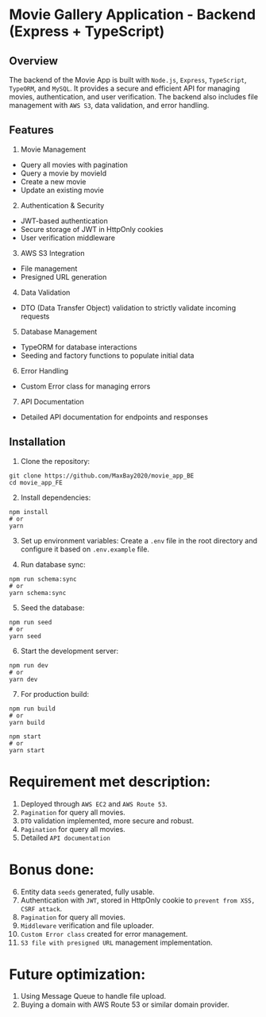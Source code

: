 # Movie Gallery Application - Backend (Express + TypeScript)

## Overview

The backend of the Movie App is built with `Node.js`, `Express`, `TypeScript`, `TypeORM`, and `MySQL`. It provides a secure and efficient API for managing movies, authentication, and user verification. The backend also includes file management with `AWS S3`, data validation, and error handling.

## Features
1. Movie Management
+ Query all movies with pagination
+ Query a movie by movieId
+ Create a new movie
+ Update an existing movie

2. Authentication & Security
+ JWT-based authentication
+ Secure storage of JWT in HttpOnly cookies
+ User verification middleware

3. AWS S3 Integration
+ File management
+ Presigned URL generation

4. Data Validation
+ DTO (Data Transfer Object) validation to strictly validate incoming requests

5. Database Management
+ TypeORM for database interactions
+ Seeding and factory functions to populate initial data

6. Error Handling
+ Custom Error class for managing errors

7. API Documentation
+ Detailed API documentation for endpoints and responses


## Installation
1. Clone the repository:
```shell
git clone https://github.com/MaxBay2020/movie_app_BE
cd movie_app_FE
```

2. Install dependencies:
```shell
npm install 
# or 
yarn
```

3. Set up environment variables:
   Create a `.env` file in the root directory and configure it based on `.env.example` file.

4. Run database sync:
```shell
npm run schema:sync
# or
yarn schema:sync
```

5. Seed the database:
```shell
npm run seed
# or
yarn seed 
```

6. Start the development server:
```shell
npm run dev
# or 
yarn dev  
```

7. For production build:
```shell
npm run build
# or
yarn build

npm start
# or
yarn start 
```


# Requirement met description:
1. Deployed through `AWS EC2` and `AWS Route 53`.
2. `Pagination` for query all movies.
3. `DTO` validation implemented, more secure and robust.
4. `Pagination` for query all movies.
5. Detailed `API documentation`

# Bonus done:
6. Entity data `seeds` generated, fully usable.
7. Authentication with `JWT`, stored in HttpOnly cookie to `prevent from XSS, CSRF attack`.
8. `Pagination` for query all movies.
9. `Middleware` verification and file uploader.
10. `Custom Error class` created for error management.
11. `S3 file with presigned URL` management implementation.

# Future optimization:
1. Using Message Queue to handle file upload.
2. Buying a domain with AWS Route 53 or similar domain provider.
